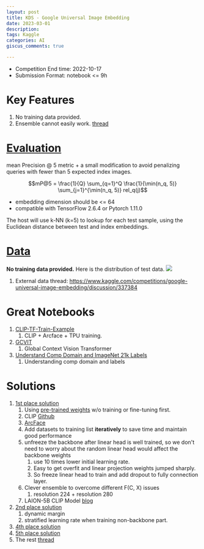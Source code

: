 ```yaml
---
layout: post
title: KDS - Google Universal Image Embedding
date: 2023-03-01
description:
tags: Kaggle
categories: AI
giscus_comments: true

---
```

- Competition End time: 2022-10-17
- Submission Format: notebook <= 9h

# Key Features
1. No training data provided. 
2. Ensemble cannot easily work. [thread](https://www.kaggle.com/competitions/google-universal-image-embedding/discussion/340546#1876558])

# [Evaluation](https://www.kaggle.com/competitions/google-universal-image-embedding/overview/evaluation)
mean Precision @ 5 metric + a small modification to avoid penalizing queries with fewer than 5 expected index images.

$$mP@5 = \frac{1}{Q} \sum_{q=1}^Q \frac{1}{\min(n_q, 5)} \sum_{j=1}^{\min(n_q, 5)} rel_q(j)$$

- embedding dimension should be <= 64
- compatible with TensorFlow 2.6.4 or Pytorch 1.11.0

The host will use k-NN (k=5) to lookup for each test sample, using the Euclidean distance between test and index embeddings.

# [Data](https://www.kaggle.com/competitions/google-universal-image-embedding/data)
**No training data provided.**
Here is the distribution of test data.
![](https://www.googleapis.com/download/storage/v1/b/kaggle-user-content/o/inbox%2F3258%2Fa02c90ad69a049b11a39bd38abcde2cb%2Fdomains.png?generation=1657141626387503&alt=media)
1. External data thread: https://www.kaggle.com/competitions/google-universal-image-embedding/discussion/337384

# Great Notebooks
1. [CLIP-TF-Train-Example](https://www.kaggle.com/code/motono0223/guie-clip-tensorflow-train-example)
	1. CLIP + Arcface + TPU training.
2. [GCVIT](https://www.kaggle.com/code/awsaf49/gcvit-global-context-vision-transformer)
	1. Global Context Vision Transformer
3. [Understand Comp Domain and ImageNet 21k Labels](https://www.kaggle.com/code/evilpsycho42/understand-comp-domain-and-imagenet-21k-labels)
	1. Understanding comp domain and labels

# Solutions

1. [1st place solution](https://www.kaggle.com/competitions/google-universal-image-embedding/discussion/359316)
	1. Using [pre-trained weights](https://www.kaggle.com/competitions/google-universal-image-embedding/discussion/340043) w/o training or fine-tuning first.
	2. CLIP [Github](https://github.com/mlfoundations/open_clip)
	3. [ArcFace](https://arxiv.org/abs/1801.07698) 
	4. Add datasets to training list **iteratively** to save time and maintain good performance
	5. unfreeze the backbone after linear head is well trained, so we don't need to worry about the random linear head would affect the backbone weights
		1. use 10 times lower initial learning rate.
		2. Easy to get overfit and linear projection weights jumped sharply.
		3. So freeze linear head to train and add dropout to fully connection layer.
	6. Clever ensemble to overcome different F(C, X) issues
		1. resolution 224 + resolution 280
	7. LAION-5B CLIP Model [blog](https://laion.ai/blog/large-openclip/)
2. [2nd place solution](https://www.kaggle.com/competitions/google-universal-image-embedding/discussion/359525)
	1. dynamic margin
	2. stratified learning rate when training non-backbone part.
3. [4th place solution](https://www.kaggle.com/competitions/google-universal-image-embedding/discussion/359487)
4. [5th place solution](https://www.kaggle.com/competitions/google-universal-image-embedding/discussion/359161)
5. The rest [thread](https://www.kaggle.com/competitions/google-universal-image-embedding/discussion/359948)
